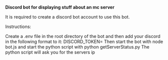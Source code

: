 **Discord bot for displaying stuff about an mc server**

It is required to create a discord bot account to use this bot.

Instructions:

Create a .env file in the root directory of the bot and then add your discord in the following format to it:
DISCORD_TOKEN=<YOUR-TOKEN>
Then start the bot with node bot.js and start the python script with python getServerStatus.py
The python script will ask you for the servers ip
